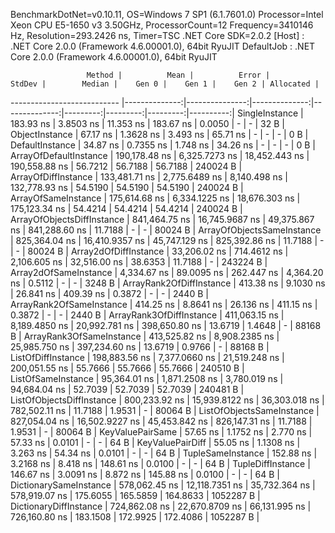 
BenchmarkDotNet=v0.10.11, OS=Windows 7 SP1 (6.1.7601.0)
Processor=Intel Xeon CPU E5-1650 v3 3.50GHz, ProcessorCount=12
Frequency=3410146 Hz, Resolution=293.2426 ns, Timer=TSC
.NET Core SDK=2.0.2
  [Host]     : .NET Core 2.0.0 (Framework 4.6.00001.0), 64bit RyuJIT
  DefaultJob : .NET Core 2.0.0 (Framework 4.6.00001.0), 64bit RyuJIT


                     Method |          Mean |          Error |        StdDev |        Median |    Gen 0 |    Gen 1 |    Gen 2 | Allocated |
--------------------------- |--------------:|---------------:|--------------:|--------------:|---------:|---------:|---------:|----------:|
             SingleInstance |     183.93 ns |      3.8503 ns |     11.353 ns |     183.67 ns |   0.0050 |        - |        - |      32 B |
             ObjectInstance |      67.17 ns |      1.3628 ns |      3.493 ns |      65.71 ns |        - |        - |        - |       0 B |
            DefaultInstance |      34.87 ns |      0.7355 ns |      1.748 ns |      34.26 ns |        - |        - |        - |       0 B |
     ArrayOfDefaultInstance | 190,178.48 ns |  6,325.7273 ns | 18,452.443 ns | 190,558.88 ns |  56.7212 |  56.7188 |  56.7188 |  240024 B |
        ArrayOfDiffInstance | 133,481.71 ns |  2,775.6489 ns |  8,140.498 ns | 132,778.93 ns |  54.5190 |  54.5190 |  54.5190 |  240024 B |
        ArrayOfSameInstance | 175,614.68 ns |  6,334.1225 ns | 18,676.303 ns | 175,123.34 ns |  54.4214 |  54.4214 |  54.4214 |  240024 B |
 ArrayOfObjectsDiffInstance | 841,464.75 ns | 16,745.9687 ns | 49,375.867 ns | 841,288.60 ns |  11.7188 |        - |        - |   80024 B |
 ArrayOfObjectsSameInstance | 825,364.04 ns | 16,410.9357 ns | 45,747.129 ns | 825,392.86 ns |  11.7188 |        - |        - |   80024 B |
      Array2dOfDiffInstance |  33,206.02 ns |    714.4612 ns |  2,106.605 ns |  32,516.00 ns |  38.6353 |  11.7188 |        - |  243224 B |
      Array2dOfSameInstance |   4,334.67 ns |     89.0095 ns |    262.447 ns |   4,364.20 ns |   0.5112 |        - |        - |    3248 B |
   ArrayRank2OfDiffInstance |     413.38 ns |      9.1030 ns |     26.841 ns |     409.39 ns |   0.3872 |        - |        - |    2440 B |
   ArrayRank2OfSameInstance |     414.25 ns |      8.8641 ns |     26.136 ns |     411.15 ns |   0.3872 |        - |        - |    2440 B |
   ArrayRank3OfDiffInstance | 411,063.15 ns |  8,189.4850 ns | 20,992.781 ns | 398,650.80 ns |  13.6719 |   1.4648 |        - |   88168 B |
   ArrayRank3OfSameInstance | 413,525.82 ns |  8,908.2385 ns | 25,985.750 ns | 397,234.60 ns |  13.6719 |   0.9766 |        - |   88168 B |
         ListOfDiffInstance | 198,883.56 ns |  7,377.0660 ns | 21,519.248 ns | 200,051.55 ns |  55.7666 |  55.7666 |  55.7666 |  240510 B |
         ListOfSameInstance |  95,364.01 ns |  1,871.2508 ns |  3,780.019 ns |  94,684.04 ns |  52.7039 |  52.7039 |  52.7039 |  240481 B |
  ListOfObjectsDiffInstance | 800,233.92 ns | 15,939.8122 ns | 36,303.018 ns | 782,502.11 ns |  11.7188 |   1.9531 |        - |   80064 B |
  ListOfObjectsSameInstance | 827,054.04 ns | 16,502.9227 ns | 45,453.842 ns | 826,147.31 ns |  11.7188 |   1.9531 |        - |   80064 B |
           KeyValuePairSame |      57.65 ns |      1.1752 ns |      2.770 ns |      57.33 ns |   0.0101 |        - |        - |      64 B |
           KeyValuePairDiff |      55.05 ns |      1.1308 ns |      3.263 ns |      54.34 ns |   0.0101 |        - |        - |      64 B |
          TupleSameInstance |     152.88 ns |      3.2168 ns |      8.418 ns |     148.61 ns |   0.0100 |        - |        - |      64 B |
          TupleDiffInstance |     146.67 ns |      3.0091 ns |      8.872 ns |     145.88 ns |   0.0100 |        - |        - |      64 B |
     DictionarySameInstance | 578,062.45 ns | 12,118.7351 ns | 35,732.364 ns | 578,919.07 ns | 175.6055 | 165.5859 | 164.8633 | 1052287 B |
     DictionaryDiffInstance | 724,862.08 ns | 22,670.8709 ns | 66,131.995 ns | 726,160.80 ns | 183.1508 | 172.9925 | 172.4086 | 1052287 B |

